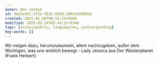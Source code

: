 ```yaml
---
owner: Ben Jendyk
id: 4b91ed52-2fea-452b-9d58-2903cb5096a2
created: 2025-01-26T00:54:23+0100
modified: 2025-03-24T05:44:32+0100
tags: [access/public, language/en, status/pending]
key-words: []
---
```


Wir neigen dazu, herumzutaumeln, allem nachzugeben, außer dem Wichtigen, was uns wirklich bewegt - Lady Jessica aus Der Wüstenplanet (Frank Herbert)
